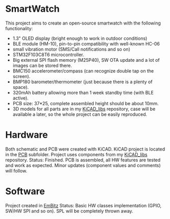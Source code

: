 # SmartWatch
This project aims to create an open-source smartwatch with the following functionality:
- 1.3" OLED display (bright enough to work in outdoor conditions)
- BLE module (HM-10), pin-to-pin compatibility with well-known HC-06
- small vibration motor (SMS/Call notifications and so on)
- STM32F103C8T6 microcontroller.
- Big external SPI flash memory (M25P40), SW OTA update and a lot of images can be stored there.
- BMC150 accelerometer/compass (can recognize double tap on the screen).
- BMP180 barometer/thermometer (just because there is a plenty of space).
- 320mAh battery allowing more than 1 week standby time (with BLE active).
- PCB size: 37*25, complete assembled height should be about 10mm.
- 3D models for all parts are in my [KiCAD_libs](https://github.com/Sl-Alex/KiCAD_libs) repository, case will be available a later, so the whole project can be easily reproduced.

# Hardware
Both schematic and PCB were created with KiCAD. KiCAD project is located in the [PCB](./PCB) subfolder. Project uses components from my [KiCAD_libs](https://github.com/Sl-Alex/KiCAD_libs) repository.
Status: Finished. PCB is assembled, all HW features are tested and work as expected. Minor updates (component values and comments) will follow.

# Software
Project created in [EmBitz](http://www.emblocks.org/web/)
Status: Basic HW classes implementation (GPIO, SW/HW SPI and so on). SPL will be completely thrown away.
